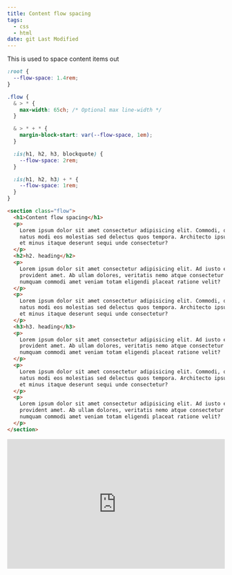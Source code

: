 ```yaml
---
title: Content flow spacing
tags:
  - css
  - html
date: git Last Modified
---
```


This is used to space content items out

```css
:root {
  --flow-space: 1.4rem;
}

.flow {
  & > * {
    max-width: 65ch; /* Optional max line-width */
  }

  & > * + * {
    margin-block-start: var(--flow-space, 1em);
  }

  :is(h1, h2, h3, blockquote) {
    --flow-space: 2rem;
  }

  :is(h1, h2, h3) + * {
    --flow-space: 1rem;
  }
}
```

```html
<section class="flow">
  <h1>Content flow spacing</h1>
  <p>
    Lorem ipsum dolor sit amet consectetur adipisicing elit. Commodi, odit rem
    natus modi eos molestias sed delectus quos tempora. Architecto ipsum ex vel
    et minus itaque deserunt sequi unde consectetur?
  </p>
  <h2>h2. heading</h2>
  <p>
    Lorem ipsum dolor sit amet consectetur adipisicing elit. Ad iusto eligendi
    provident amet. Ab ullam dolores, veritatis nemo atque consectetur quae
    numquam commodi amet veniam totam eligendi placeat ratione velit?
  </p>
  <p>
    Lorem ipsum dolor sit amet consectetur adipisicing elit. Commodi, odit rem
    natus modi eos molestias sed delectus quos tempora. Architecto ipsum ex vel
    et minus itaque deserunt sequi unde consectetur?
  </p>
  <h3>h3. heading</h3>
  <p>
    Lorem ipsum dolor sit amet consectetur adipisicing elit. Ad iusto eligendi
    provident amet. Ab ullam dolores, veritatis nemo atque consectetur quae
    numquam commodi amet veniam totam eligendi placeat ratione velit?
  </p>
  <p>
    Lorem ipsum dolor sit amet consectetur adipisicing elit. Commodi, odit rem
    natus modi eos molestias sed delectus quos tempora. Architecto ipsum ex vel
    et minus itaque deserunt sequi unde consectetur?
  </p>
  <p>
    Lorem ipsum dolor sit amet consectetur adipisicing elit. Ad iusto eligendi
    provident amet. Ab ullam dolores, veritatis nemo atque consectetur quae
    numquam commodi amet veniam totam eligendi placeat ratione velit?
  </p>
</section>
```

<iframe height="300" style="width: 100%;" scrolling="no" title="Flexible content without wrapper divs" src="https://codepen.io/mrmartineau/embed/MWLrrXa?default-tab=result" frameborder="no" loading="lazy" allowtransparency="true" allowfullscreen="true">
  See the Pen <a href="https://codepen.io/mrmartineau/pen/MWLrrXa">
  Flexible content without wrapper divs</a> by Zander Martineau (<a href="https://codepen.io/mrmartineau">@mrmartineau</a>)
  on <a href="https://codepen.io">CodePen</a>.
</iframe>
